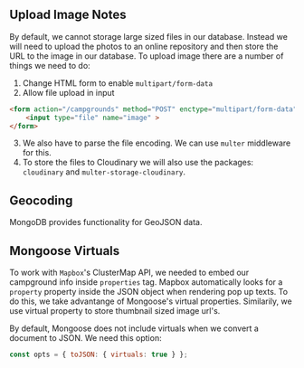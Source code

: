 ## Upload Image Notes

By default, we cannot storage large sized files in our database.
Instead we will need to upload the photos to an online repository and then store the URL to the image in our database.
To upload image there are a number of things we need to do:

1. Change HTML form to enable `multipart/form-data`
2. Allow file upload in input

```HTML
<form action="/campgrounds" method="POST" enctype="multipart/form-data">
    <input type="file" name="image" >
</form>
```

3. We also have to parse the file encoding. We can use `multer` middleware for this.
4. To store the files to Cloudinary we will also use the packages: `cloudinary` and `multer-storage-cloudinary`.

## Geocoding

MongoDB provides functionality for GeoJSON data.

## Mongoose Virtuals

To work with `Mapbox`'s ClusterMap API, we needed to embed our campground info inside `properties` tag.
Mapbox automatically looks for a `property` property inside the JSON object when rendering pop up texts.
To do this, we take advantange of Mongoose's virtual properties. Similarily, we use virtual property to store thumbnail sized image url's.

By default, Mongoose does not include virtuals when we convert a document to JSON. We need this option:

```javascript
const opts = { toJSON: { virtuals: true } };
```
